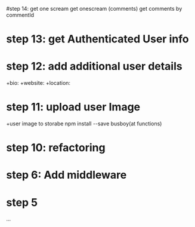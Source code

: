 #step 14: get one scream
get onescream (comments)
get comments by commentId

# step 13: get Authenticated User info

# step 12: add additional user details
+bio:
+website:
+location:

# step 11: upload user Image
+user image to storabe
npm install --save busboy(at functions)

# step 10: refactoring

# step 6: Add middleware


# step 5

...
